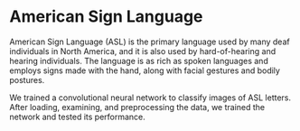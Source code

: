 # American Sign Language

American Sign Language (ASL) is the primary language used by many deaf individuals in North America, 
and it is also used by hard-of-hearing and hearing individuals. The language is as rich as spoken languages 
and employs signs made with the hand, along with facial gestures and bodily postures.

We trained a convolutional neural network to classify images of ASL letters. After loading, examining, and preprocessing 
the data, we trained the network and tested its performance.